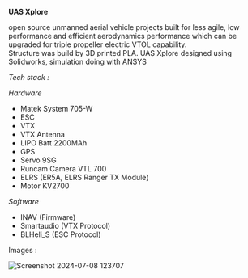 **UAS Xplore** <br>

open source unmanned aerial vehicle projects built for less agile, low performance and efficient aerodynamics performance which can be upgraded for triple propeller electric VTOL capability. <br>
Structure was build by 3D printed PLA. UAS Xplore designed using Solidworks, simulation doing with ANSYS <br>

*Tech stack :*<br>

*Hardware*
- Matek System 705-W
- ESC
- VTX
- VTX Antenna
- LIPO Batt 2200MAh
- GPS
- Servo 9SG
- Runcam Camera VTL 700
- ELRS (ER5A, ELRS Ranger TX Module)
- Motor KV2700

*Software*
- INAV (Firmware)
- Smartaudio (VTX Protocol)
- BLHeli_S (ESC Protocol)

Images :

![Screenshot 2024-07-08 123707](https://github.com/kucingkuro/UAV-Xplore/assets/112769418/76d5f2be-bc8f-429d-8fac-6ab8ea2e946e)
